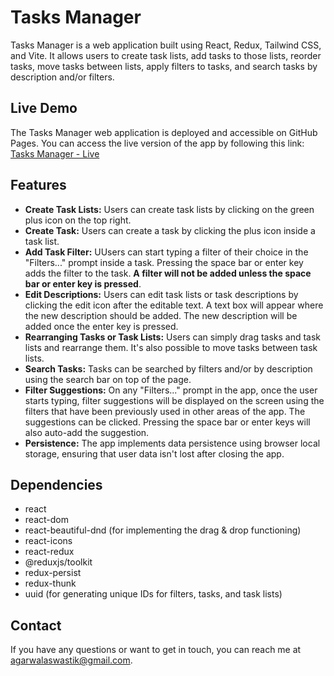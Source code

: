 # Tasks Manager

Tasks Manager is a web application built using React, Redux, Tailwind CSS, and Vite. It allows users to create task lists, add tasks to those lists, reorder tasks, move tasks between lists, apply filters to tasks, and search tasks by description and/or filters.

## Live Demo

The Tasks Manager web application is deployed and accessible on GitHub Pages. You can access the live version of the app by following this link: [Tasks Manager - Live](https://agarwalaswastik.github.io/tasks-manager/)

## Features

- **Create Task Lists:** Users can create task lists by clicking on the green plus icon on the top right.
- **Create Task:** Users can create a task by clicking the plus icon inside a task list.
- **Add Task Filter:** UUsers can start typing a filter of their choice in the "Filters..." prompt inside a task. Pressing the space bar or enter key adds the filter to the task. **A filter will not be added unless the space bar or enter key is pressed**.
- **Edit Descriptions:** Users can edit task lists or task descriptions by clicking the edit icon after the editable text. A text box will appear where the new description should be added. The new description will be added once the enter key is pressed.
- **Rearranging Tasks or Task Lists:** Users can simply drag tasks and task lists and rearrange them. It's also possible to move tasks between task lists.
- **Search Tasks:** Tasks can be searched by filters and/or by description using the search bar on top of the page.
- **Filter Suggestions:** On any "Filters..." prompt in the app, once the user starts typing, filter suggestions will be displayed on the screen using the filters that have been previously used in other areas of the app. The suggestions can be clicked. Pressing the space bar or enter keys will also auto-add the suggestion.
- **Persistence:** The app implements data persistence using browser local storage, ensuring that user data isn't lost after closing the app.

## Dependencies
 - react
 - react-dom
 - react-beautiful-dnd (for implementing the drag & drop functioning)
 - react-icons
 - react-redux
 - @reduxjs/toolkit
 - redux-persist
 - redux-thunk
 - uuid (for generating unique IDs for filters, tasks, and task lists)

## Contact
If you have any questions or want to get in touch, you can reach me at agarwalaswastik@gmail.com.
